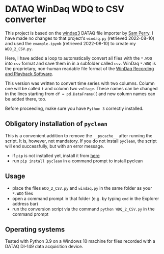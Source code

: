 # DATAQ WinDaq WDQ to CSV converter

This project is based on the [windaq3](https://github.com/sdp8483/windaq3) DATAQ file importer by [Sam Perry](https://github.com/sdp8483). I have made no changes to that project's ``windaq.py`` (retrieved 2022-08-10) and used the ``example.ipynb`` (retrieved 2022-08-10) to create my ``WDQ_2_CSV.py``.

Here, I have added a loop to automatically convert all files with the ``*.WDQ`` into ``csv`` format and save them in in a subfolder called ``csv``. WinDaq ``*.WDQ`` is the proprietary, non-human readable file format of the [WinDaq Recording and Playback Software](https://www.dataq.com/products/windaq/).

This version was written to convert time series with two columns. Column one will be called ``t`` and column two ``voltage``. These names can be changed in the lines starting from ``df = pd.DataFrame({`` and new column names can be added there, too.

Before proceeding, make sure you have ``Python 3`` correctly installed.

## Obligatory installation of ``pyclean``
This is a convenient addition to remove the ``__pycache__`` after running the script. It is, however, not mandatory. If you do not install ``pyclean``, the script will end successfully, but with an error message.
  * if ``pip`` is not installed yet, install it from [here](https://pip.pypa.io/en/stable/installation/)
  * run ``pip install pyclean`` in a command prompt to install pyclean

## Usage
  * place the files ``WDQ_2_CSV.py`` and ``windaq.py`` in the same folder as your ``*.WDQ`` files
  * open a command prompt in that folder (e.g. by typing ``cmd`` in the Explorer address bar)
  * run the conversion script via the command ``python WDQ_2_CSV.py`` in the command prompt
 
 ## Operating systems
 Tested with Python 3.9 on a Windows 10 machine for files recorded with a DATAQ DI-149 data acquisition device.
